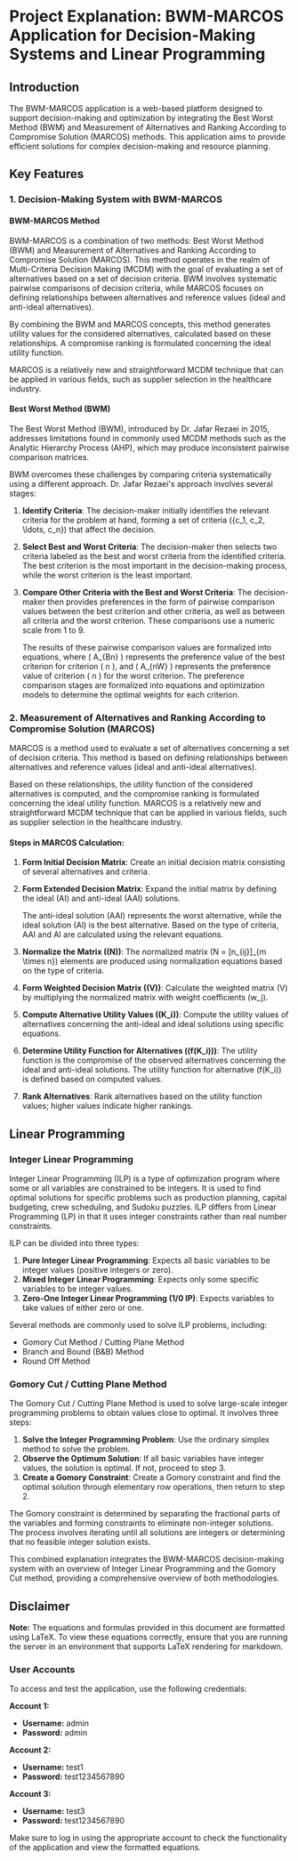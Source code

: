 # Project Explanation: BWM-MARCOS Application for Decision-Making Systems and Linear Programming

## Introduction

The BWM-MARCOS application is a web-based platform designed to support decision-making and optimization by integrating the Best Worst Method (BWM) and Measurement of Alternatives and Ranking According to Compromise Solution (MARCOS) methods. This application aims to provide efficient solutions for complex decision-making and resource planning.

## Key Features

### 1. Decision-Making System with BWM-MARCOS

#### BWM-MARCOS Method

BWM-MARCOS is a combination of two methods: Best Worst Method (BWM) and Measurement of Alternatives and Ranking According to Compromise Solution (MARCOS). This method operates in the realm of Multi-Criteria Decision Making (MCDM) with the goal of evaluating a set of alternatives based on a set of decision criteria. BWM involves systematic pairwise comparisons of decision criteria, while MARCOS focuses on defining relationships between alternatives and reference values (ideal and anti-ideal alternatives).

By combining the BWM and MARCOS concepts, this method generates utility values for the considered alternatives, calculated based on these relationships. A compromise ranking is formulated concerning the ideal utility function.

MARCOS is a relatively new and straightforward MCDM technique that can be applied in various fields, such as supplier selection in the healthcare industry.

#### Best Worst Method (BWM)

The Best Worst Method (BWM), introduced by Dr. Jafar Rezaei in 2015, addresses limitations found in commonly used MCDM methods such as the Analytic Hierarchy Process (AHP), which may produce inconsistent pairwise comparison matrices.

BWM overcomes these challenges by comparing criteria systematically using a different approach. Dr. Jafar Rezaei's approach involves several stages:

1. **Identify Criteria**: The decision-maker initially identifies the relevant criteria for the problem at hand, forming a set of criteria \(\{c_1, c_2, \ldots, c_n\}\) that affect the decision.
2. **Select Best and Worst Criteria**: The decision-maker then selects two criteria labeled as the best and worst criteria from the identified criteria. The best criterion is the most important in the decision-making process, while the worst criterion is the least important.
3. **Compare Other Criteria with the Best and Worst Criteria**: The decision-maker then provides preferences in the form of pairwise comparison values between the best criterion and other criteria, as well as between all criteria and the worst criterion. These comparisons use a numeric scale from 1 to 9.

   The results of these pairwise comparison values are formalized into equations, where \( A_{Bn} \) represents the preference value of the best criterion for criterion \( n \), and \( A_{nW} \) represents the preference value of criterion \( n \) for the worst criterion. The preference comparison stages are formalized into equations and optimization models to determine the optimal weights for each criterion.

### 2. Measurement of Alternatives and Ranking According to Compromise Solution (MARCOS)

MARCOS is a method used to evaluate a set of alternatives concerning a set of decision criteria. This method is based on defining relationships between alternatives and reference values (ideal and anti-ideal alternatives).

Based on these relationships, the utility function of the considered alternatives is computed, and the compromise ranking is formulated concerning the ideal utility function. MARCOS is a relatively new and straightforward MCDM technique that can be applied in various fields, such as supplier selection in the healthcare industry.

#### Steps in MARCOS Calculation:

1. **Form Initial Decision Matrix**: Create an initial decision matrix consisting of several alternatives and criteria.
2. **Form Extended Decision Matrix**: Expand the initial matrix by defining the ideal (AI) and anti-ideal (AAI) solutions.

   The anti-ideal solution (AAI) represents the worst alternative, while the ideal solution (AI) is the best alternative. Based on the type of criteria, AAI and AI are calculated using the relevant equations.

3. **Normalize the Matrix (\(N\))**: The normalized matrix \(N = [n_{ij}]_{m \times n}\) elements are produced using normalization equations based on the type of criteria.

4. **Form Weighted Decision Matrix (\(V\))**: Calculate the weighted matrix \(V\) by multiplying the normalized matrix with weight coefficients \(w_j\).

5. **Compute Alternative Utility Values (\(K_i\))**: Compute the utility values of alternatives concerning the anti-ideal and ideal solutions using specific equations.

6. **Determine Utility Function for Alternatives (\(f(K_i)\))**: The utility function is the compromise of the observed alternatives concerning the ideal and anti-ideal solutions. The utility function for alternative \(f(K_i)\) is defined based on computed values.

7. **Rank Alternatives**: Rank alternatives based on the utility function values; higher values indicate higher rankings.

## Linear Programming

### Integer Linear Programming

Integer Linear Programming (ILP) is a type of optimization program where some or all variables are constrained to be integers. It is used to find optimal solutions for specific problems such as production planning, capital budgeting, crew scheduling, and Sudoku puzzles. ILP differs from Linear Programming (LP) in that it uses integer constraints rather than real number constraints.

ILP can be divided into three types:

1. **Pure Integer Linear Programming**: Expects all basic variables to be integer values (positive integers or zero).
2. **Mixed Integer Linear Programming**: Expects only some specific variables to be integer values.
3. **Zero-One Integer Linear Programming (1/0 IP)**: Expects variables to take values of either zero or one.

Several methods are commonly used to solve ILP problems, including:

- Gomory Cut Method / Cutting Plane Method
- Branch and Bound (B&B) Method
- Round Off Method

### Gomory Cut / Cutting Plane Method

The Gomory Cut / Cutting Plane Method is used to solve large-scale integer programming problems to obtain values close to optimal. It involves three steps:

1. **Solve the Integer Programming Problem**: Use the ordinary simplex method to solve the problem.
2. **Observe the Optimum Solution**: If all basic variables have integer values, the solution is optimal. If not, proceed to step 3.
3. **Create a Gomory Constraint**: Create a Gomory constraint and find the optimal solution through elementary row operations, then return to step 2.

The Gomory constraint is determined by separating the fractional parts of the variables and forming constraints to eliminate non-integer solutions. The process involves iterating until all solutions are integers or determining that no feasible integer solution exists.

This combined explanation integrates the BWM-MARCOS decision-making system with an overview of Integer Linear Programming and the Gomory Cut method, providing a comprehensive overview of both methodologies.

## Disclaimer

**Note:** The equations and formulas provided in this document are formatted using LaTeX. To view these equations correctly, ensure that you are running the server in an environment that supports LaTeX rendering for markdown.

### User Accounts

To access and test the application, use the following credentials:

**Account 1:**
- **Username:** admin
- **Password:** admin

**Account 2:**
- **Username:** test1
- **Password:** test1234567890

**Account 3:**
- **Username:** test3
- **Password:** test1234567890

Make sure to log in using the appropriate account to check the functionality of the application and view the formatted equations.
